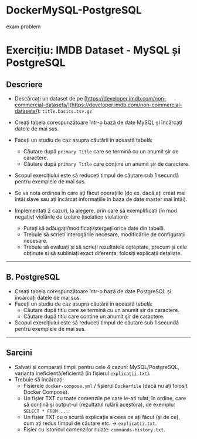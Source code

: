 # DockerMySQL-PostgreSQL
exam problem

# Exercițiu: IMDB Dataset - MySQL și PostgreSQL

## Descriere

- Descărcați un dataset de pe [https://developer.imdb.com/non-commercial-datasets/](https://developer.imdb.com/non-commercial-datasets/): `title.basics.tsv.gz`
- Creați tabela corespunzătoare într-o bază de date MySQL și încărcați datele de mai sus.
- Faceți un studiu de caz asupra căutării în această tabelă:

    - Căutare după `primary Title` care se termină cu un anumit șir de caractere.
    - Căutare după `primary Title` care conține un anumit șir de caractere.
    
- Scopul exercițiului este să reduceți timpul de căutare sub 1 secundă pentru exemplele de mai sus.
- Se va nota ordinea în care ați făcut operațiile (de ex. dacă ați creat mai întâi slave sau ați încărcat informațiile în baza de date master mai întâi).
- Implementați 2 cazuri, la alegere, prin care să exemplificați (în mod negativ) violările de izolare (isolation violation):
    - Puteți să adăugați/modificați/ștergeți orice date din tabelă.
    - Trebuie să scrieți interogările necesare, modificările de configurații necesare.
    - Trebuie să evaluați și să scrieți rezultatele așteptate, precum și cele obținute și să subliniați exact diferența; folosiți explicații detaliate.

---

## B. PostgreSQL

- Creați tabela corespunzătoare într-o bază de date PostgreSQL și încărcați datele de mai sus.
- Faceți un studiu de caz asupra căutării în această tabelă:
    - Căutare după titlu care se termină cu un anumit șir de caractere.
    - Căutare după titlu care conține un anumit șir de caractere.
- Scopul exercițiului este să reduceți timpul de căutare sub 1 secundă pentru exemplele de mai sus.

---

## Sarcini

- Salvați și comparați timpii pentru cele 4 cazuri: MySQL/PostgreSQL, varianta ineficientă/eficientă (în fișierul `explicații.txt`).
- Trebuie să încărcați:
    - Fișierele `docker-compose.yml` / fișierul `Dockerfile` (dacă nu ați folosit Docker Compose).
    - Un fișier TXT cu toate comenzile pe care le-ați rulat, în ordine, care să conțină și output-ul (rezultatul rulării acestora), de exemplu: `SELECT * FROM ...`.
    - Un fișier TXT cu o scurtă explicație a ceea ce ați făcut (și de ce), cum ați redus timpul de căutare etc. -> `explicații.txt`.
    - Fișier cu istoricul comenzilor rulate: `commands-history.txt`.
